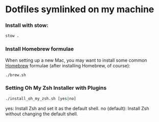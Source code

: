 # Dotfiles symlinked on my machine

### Install with stow:
```bash
stow .
```

### Install Homebrew formulae

When setting up a new Mac, you may want to install some common [Homebrew](https://brew.sh/) formulae (after installing Homebrew, of course):

```bash
./brew.sh
```

### Setting Oh My Zsh Installer with Plugins

```bash
./install_oh_my_zsh.sh [yes|no]
```

yes: Install Zsh and set it as the default shell.
no (default): Install Zsh without changing the default shell.
